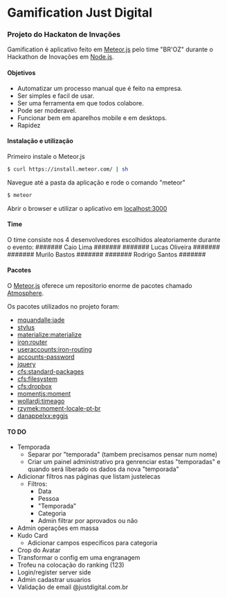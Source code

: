 # Gamification	Just Digital
### Projeto do Hackaton de Invações

Gamification é aplicativo feito em [Meteor.js](https://meteor.com) pelo time "BR'OZ" durante o Hackathon de Inovações em [Node.js](https://nodejs.org).

#### Objetivos

- Automatizar um processo manual que é feito na empresa.
- Ser simples e facil de usar.
- Ser uma ferramenta em que todos colabore.
- Pode ser moderavel.
- Funcionar bem em aparelhos mobile e em desktops.
- Rapidez

#### Instalação e utilização
Primeiro instale o Meteor.js
```sh
$ curl https://install.meteor.com/ | sh
```
Navegue até a pasta da aplicação e rode o comando "meteor"
```sh
$ meteor
```
Abrir o browser e utilizar o aplicativo em [localhost:3000](http://localhost:3000)


#### Time

O time consiste nos 4 desenvolvedores escolhidos aleatoriamente durante o evento:
####### Caio Lima #######
####### Lucas Oliveira #######
####### Murilo Bastos #######
####### Rodrigo Santos #######

#### Pacotes

O [Meteor.js](https://meteor.com) oferece um repositorio enorme de pacotes chamado [Atmosphere](atmospherejs.com).

Os pacotes utilizados no projeto foram:
- [mquandalle:jade](https://atmospherejs.com/mquandalle)
- [stylus](https://atmospherejs.com/meteor/stylus)
- [materialize:materialize](https://atmospherejs.com/materialize/materialize)
- [iron:router](https://atmospherejs.com/iron/router)
- [useraccounts:iron-routing](https://atmospherejs.com/useraccounts/iron-routing)
- [accounts-password](https://atmospherejs.com/meteor/accounts-password)
- [jquery](https://atmospherejs.com/meteor/jquery)
- [cfs:standard-packages](https://atmospherejs.com/cfs/standard-packages)
- [cfs:filesystem](https://atmospherejs.com/cfs/filesystem)
- [cfs:dropbox](https://atmospherejs.com/cfs/dropbox)
- [momentjs:moment](https://atmospherejs.com/momentjs/moment)
- [wollardj:timeago](https://atmospherejs.com/wollardj/timeago)
- [rzymek:moment-locale-pt-br](https://atmospherejs.com/rzymek/moment-locale-pt-br)
- [danappelxx:eggjs](https://atmospherejs.com/danappelxx/eggjs)

#### TO DO

- Temporada
	- Separar por "temporada" (tambem precisamos pensar num nome)
	- Criar um painel administrativo pra genrenciar estas "temporadas" e quando será liberado os dados da nova "temporada"
- Adicionar filtros nas páginas que listam justelecas
	- Filtros:
		- Data
		- Pessoa
		- "Temporada"
		- Categoria
		- Admin filtrar por aprovados ou não
- Admin operações em massa
- Kudo Card
	- Adicionar campos especificos para categoria
- Crop do Avatar
- Transformar o config em uma engranagem
- Trofeu na colocação do ranking (123)
- Login/register server side
- Admin cadastrar usuarios
- Validação de email @justdigital.com.br